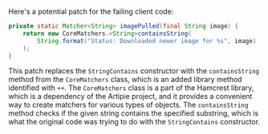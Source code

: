 Here's a potential patch for the failing client code:

```java
private static Matcher<String> imagePulled(final String image) {
    return new CoreMatchers.<String>containsString(
        String.format("Status: Downloaded newer image for %s", image)
    );
}
```

This patch replaces the `StringContains` constructor with the `containsString` method from the `CoreMatchers` class, which is an added library method identified with `++`. The `CoreMatchers` class is a part of the Hamcrest library, which is a dependency of the Artipie project, and it provides a convenient way to create matchers for various types of objects. The `containsString` method checks if the given string contains the specified substring, which is what the original code was trying to do with the `StringContains` constructor.